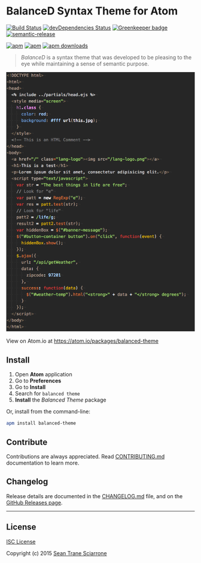 # BalanceD Syntax Theme for Atom

[![Build Status](https://travis-ci.com/seantrane/balanced-theme-for-atom.svg?branch=master)](https://travis-ci.com/seantrane/balanced-theme-for-atom) [![devDependencies Status](https://david-dm.org/seantrane/balanced-theme-for-atom/dev-status.svg)](https://david-dm.org/seantrane/balanced-theme-for-atom?type=dev) [![Greenkeeper badge](https://badges.greenkeeper.io/seantrane/balanced-theme-for-atom.svg)](https://greenkeeper.io/) [![semantic-release](https://img.shields.io/badge/%20%20%F0%9F%93%A6%F0%9F%9A%80-semantic--release-e10079.svg)](https://github.com/semantic-release/semantic-release)

[![apm](https://img.shields.io/apm/l/balanced-theme.svg?style=flat-square)](https://atom.io/themes/balanced-theme) [![apm](https://img.shields.io/apm/v/balanced-theme.svg?style=flat-square)](https://atom.io/themes/balanced-theme) [![apm downloads](https://img.shields.io/apm/dm/balanced-theme.svg?style=flat-square)](https://atom.io/themes/balanced-theme)

> _BalanceD_ is a syntax theme that was developed to be pleasing to the eye while maintaining a sense of semantic purpose.

![BalanceD Theme Screenshot: HTML, CSS, JS](https://raw.githubusercontent.com/seantrane/balanced-theme-for-atom/master/balanced-theme-screenshot-html.png)

View on Atom.io at <https://atom.io/packages/balanced-theme>

## Install <a id="install"></a>

1. Open **Atom** application
2. Go to **Preferences**
3. Go to **Install**
4. Search for `balanced theme`
5. **Install** the _Balanced Theme_ package

Or, install from the command-line:

```bash
apm install balanced-theme
```

## Contribute <a id="contribute"></a>

Contributions are always appreciated. Read [CONTRIBUTING.md](https://github.com/seantrane/balanced-theme-for-atom/blob/master/CONTRIBUTING.md) documentation to learn more.

## Changelog <a id="changelog"></a>

Release details are documented in the [CHANGELOG.md](https://github.com/seantrane/balanced-theme-for-atom/blob/master/CHANGELOG.md) file, and on the [GitHub Releases page](https://github.com/seantrane/balanced-theme-for-atom/releases).

---

## License <a id="license"></a>

[ISC License](https://github.com/seantrane/balanced-theme-for-atom/blob/master/LICENSE)

Copyright (c) 2015 [Sean Trane Sciarrone](https://github.com/seantrane)
